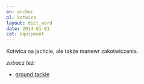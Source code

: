 ```yaml
---
en: anchor
pl: kotwica
layout: dict_word
date: 2014-01-01
cat: equipment
---
```


Kotwica na jachcie, ale także manewr zakotwiczenia.

*zobacz też:*

* [ground tackle](/dict/ground-tackle.html)